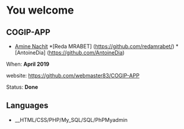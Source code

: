 # You welcome
## COGIP-APP
* [Amine Nachit](https://github.com/webmaster83)
*[Reda MRABET] (https://github.com/redamrabet/)
*[AntoineDia] (https://github.com/AntoineDia)

When: **April 2019**

website: https://github.com/webmaster83/COGIP-APP

Status: **Done**

## Languages
* __HTML/CSS/PHP/My_SQL/SQL/PhPMyadmin
